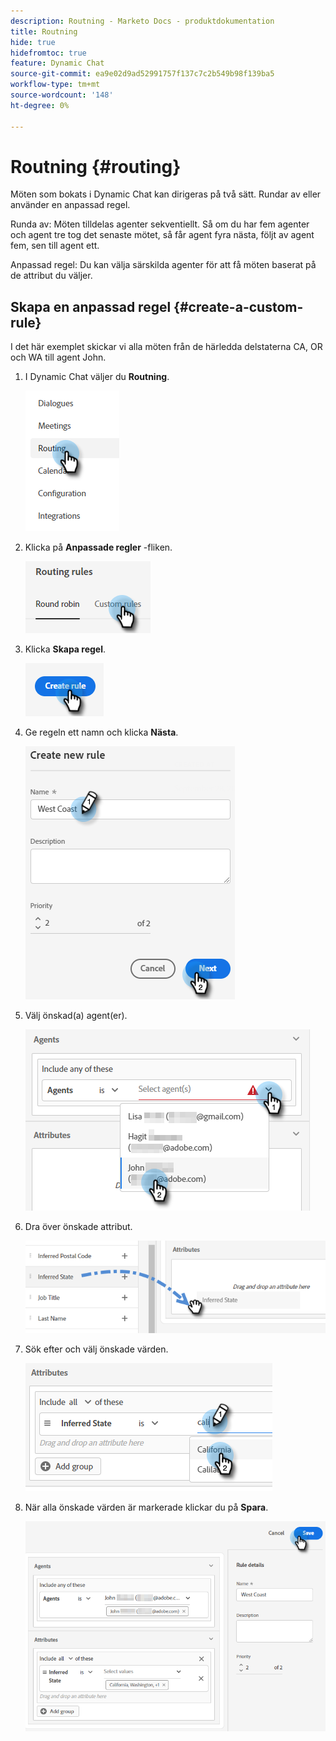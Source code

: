 ```yaml
---
description: Routning - Marketo Docs - produktdokumentation
title: Routning
hide: true
hidefromtoc: true
feature: Dynamic Chat
source-git-commit: ea9e02d9ad52991757f137c7c2b549b98f139ba5
workflow-type: tm+mt
source-wordcount: '148'
ht-degree: 0%

---
```


# Routning {#routing}

Möten som bokats i Dynamic Chat kan dirigeras på två sätt. Rundar av eller använder en anpassad regel.

Runda av: Möten tilldelas agenter sekventiellt. Så om du har fem agenter och agent tre tog det senaste mötet, så får agent fyra nästa, följt av agent fem, sen till agent ett.

Anpassad regel: Du kan välja särskilda agenter för att få möten baserat på de attribut du väljer.

## Skapa en anpassad regel {#create-a-custom-rule}

I det här exemplet skickar vi alla möten från de härledda delstaterna CA, OR och WA till agent John.

1. I Dynamic Chat väljer du **Routning**.

   ![](assets/routing-1.png)

1. Klicka på **Anpassade regler** -fliken.

   ![](assets/routing-2.png)

1. Klicka **Skapa regel**.

   ![](assets/routing-3.png)

1. Ge regeln ett namn och klicka **Nästa**.

   ![](assets/routing-4.png)

1. Välj önskad(a) agent(er).

   ![](assets/routing-5.png)

1. Dra över önskade attribut.

   ![](assets/routing-6.png)

1. Sök efter och välj önskade värden.

   ![](assets/routing-7.png)

1. När alla önskade värden är markerade klickar du på **Spara**.

   ![](assets/routing-8.png)
